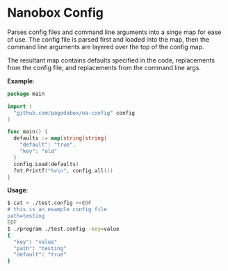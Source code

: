 # Nanobox Config

Parses config files and command line arguments into a singe map for ease of use. The config file is parsed first and loaded into the map, then the command line arguments are layered over the top of the config map.

The resultant map contains defaults specified in the code, replacements from the config file, and replacements from the command line args.

**Example**:

```go
package main

import (
  "github.com/pagodabox/na-config" config
)

func main() {
  defaults := map[string]string{
    "default": "true",
    "key": "old"
  }
  config.Load(defaults)
  fmt.Printf("%v\n", config.all())
}
```

**Usage**:
```bash
$ cat > ./test.config <<EOF
# this is an example config file
path=testing
EOF
$ ./program ./test.config -key=value
{
  "key": "value"
  "path": "testing"
  "default": "true"
} 
```